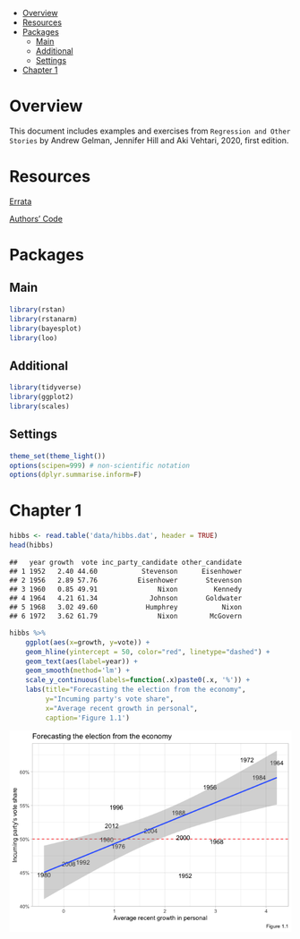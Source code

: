 -   [Overview](#overview)
-   [Resources](#resources)
-   [Packages](#packages)
    -   [Main](#main)
    -   [Additional](#additional)
    -   [Settings](#settings)
-   [Chapter 1](#chapter-1)

Overview
========

This document includes examples and exercises from
`Regression and Other Stories` by Andrew Gelman, Jennifer Hill and Aki
Vehtari, 2020, first edition.

Resources
=========

[Errata](https://avehtari.github.io/ROS-Examples/errata.html)

[Authors’
Code](https://avehtari.github.io/ROS-Examples/examples.html#Examples_by_chapters)

Packages
========

Main
----

``` r
library(rstan)
library(rstanarm)
library(bayesplot)
library(loo)
```

Additional
----------

``` r
library(tidyverse)
library(ggplot2)
library(scales)
```

Settings
--------

``` r
theme_set(theme_light())
options(scipen=999) # non-scientific notation
options(dplyr.summarise.inform=F)
```

Chapter 1
=========

``` r
hibbs <- read.table('data/hibbs.dat', header = TRUE)
head(hibbs)
```

    ##   year growth  vote inc_party_candidate other_candidate
    ## 1 1952   2.40 44.60           Stevenson      Eisenhower
    ## 2 1956   2.89 57.76          Eisenhower       Stevenson
    ## 3 1960   0.85 49.91               Nixon         Kennedy
    ## 4 1964   4.21 61.34             Johnson       Goldwater
    ## 5 1968   3.02 49.60            Humphrey           Nixon
    ## 6 1972   3.62 61.79               Nixon        McGovern

``` r
hibbs %>%
    ggplot(aes(x=growth, y=vote)) +
    geom_hline(yintercept = 50, color="red", linetype="dashed") +
    geom_text(aes(label=year)) +
    geom_smooth(method='lm') +
    scale_y_continuous(labels=function(.x)paste0(.x, '%')) +
    labs(title="Forecasting the election from the economy",
         y="Incuming party's vote share",
         x="Average recent growth in personal",
         caption='Figure 1.1')
```

![](Regression-and-Other-Stories_files/figure-markdown_github/figure.1.1.a-1.png)
